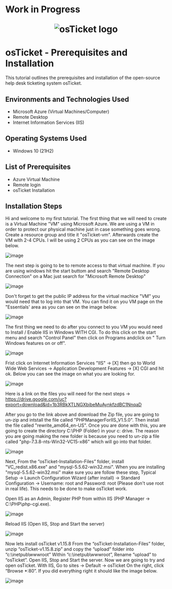 <h1>Work in Progress 
<p align="center">
<img src="https://i.imgur.com/Clzj7Xs.png" alt="osTicket logo"/>
</p>

<h1>osTicket - Prerequisites and Installation</h1>
This tutorial outlines the prerequisites and installation of the open-source help desk ticketing system osTicket.<br />



<h2>Environments and Technologies Used</h2>

- Microsoft Azure (Virtual Machines/Computer)
- Remote Desktop
- Internet Information Services (IIS)

<h2>Operating Systems Used </h2>

- Windows 10</b> (21H2)

<h2>List of Prerequisites</h2>

- Azure Virtual Machine
- Remote login
- osTicket Installation
  

<h2>Installation Steps</h2>

<p>
</p>
<p>
Hi and welcome to my first tutorial. The first thing that we will need to create is a Virtual Machine "VM" using Microsoft Azure. We are using a VM in order to protect our physical machine just in case something goes wrong. Create a resource group and title it "osTicket-vm". Afterwards create the VM with 2-4 CPUs. I will be using 2 CPUs as you can see on the image below.

![image](https://github.com/user-attachments/assets/1cc8aa24-9855-4863-8800-64442644bcf7)


The next step is going to be to remote access to that virtual machine. If you are using windows hit the start buttom and search "Remote Desktop Connection" on a Mac just search for "Microsoft Remote Desktop"


![image](https://github.com/user-attachments/assets/3c20db7d-0a33-407b-8d27-46f18b196106)


Don't forget to get the public IP address for the virtual machice "VM" you would need that to log into that VM. You can find it on you VM page on the "Essentials' area as you can see on the image below.

![image](https://github.com/user-attachments/assets/7c5e90e9-b96c-42c2-bef5-600530f6ab92)



<p>
The first thing we need to do after you connect to you VM you would need to Install / Enable IIS in Windows WITH CGI. To do this click on the start menu and search "Control Panel" then click on Programs andclick on " Turn Windows features on or off". 

![image](https://github.com/user-attachments/assets/47794452-106a-491d-b124-c70ff6f2fe5f)




Frist click on Internet Information Services "IIS" -> [X] then go to World Wide Web Services -> Application Development Features -> [X] CGI and hit ok. Below you can see the image on what you are looking for.

![image](https://github.com/user-attachments/assets/cada54fd-370f-4d48-bedf-26549a7b0e82)

Here is a link on the files you will need for the next steps -> https://drive.google.com/uc?export=download&id=1b3RBkXTLNGXbibeMuAynkfzdBC1NnqaD

After you go to the link above and download the Zip file, you are going to un-zip and intstall the file called "PHPManagerForIIS_V1.5.0". Then install the file called "rewrite_amd64_en-US". Once you are done with this, you are going to create the directory C:\PHP (Folder) in your c: drive. The reason you are going making the new folder is because you need to un-zip a file called "php-7.3.8-nts-Win32-VC15-x86" which will go into that folder.

![image](https://github.com/user-attachments/assets/b5ea5e7f-05dd-444f-880e-cb6f49b1c843)

Next, From the “osTicket-Installation-Files” folder, install "VC_redist.x86.exe" and "mysql-5.5.62-win32.msi". When you are installing "mysql-5.5.62-win32.msi" make sure you are follow these step, Typical Setup ->
Launch Configuration Wizard (after install) -> Standard Configuration -> Username: root and Password: root (Please don't use root in real life). This needs to be done to make osTicket work.


Open IIS as an Admin, Register PHP from within IIS (PHP Manager -> C:\PHP\php-cgi.exe). 

![image](https://github.com/user-attachments/assets/4873df76-0b4d-4886-b4f4-183c77fbea5c)

Reload IIS (Open IIS, Stop and Start the server)

![image](https://github.com/user-attachments/assets/5235e635-5a90-4685-a001-1220e8bb115c)

Now lets install osTicket v1.15.8
From the “osTicket-Installation-Files” folder, unzip “osTicket-v1.15.8.zip” and copy the “upload” folder into “c:\inetpub\wwwroot”
Within “c:\inetpub\wwwroot”, Rename “upload” to “osTicket”. Open IIS, Stop and Start the server. Now we are going to try and open osTicket. With IIS, Go to sites -> Default -> osTicket
On the right, click “Browse *:80”. If you did everything right it should like the image below.

![image](https://github.com/user-attachments/assets/dfd52ee3-9886-443d-aee0-90b6db718059)



</p>
<br />
